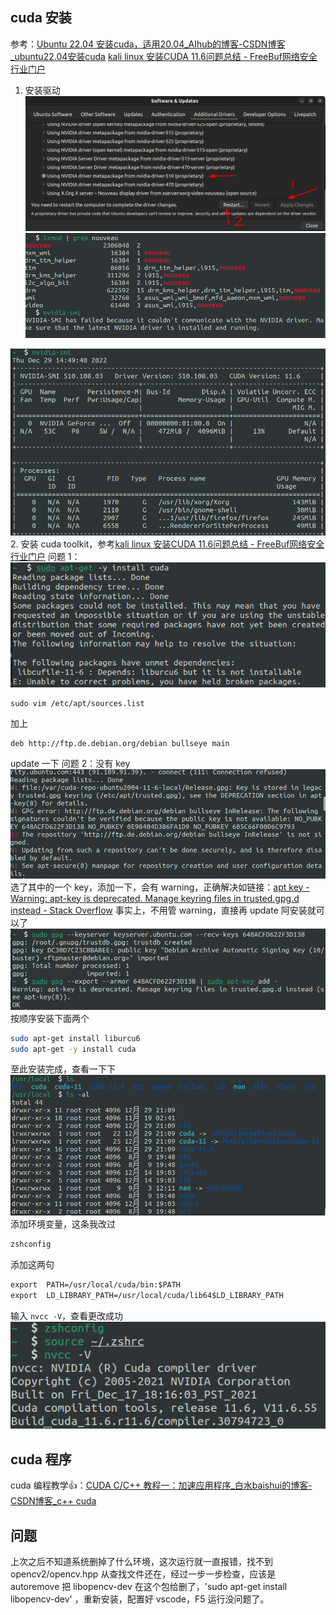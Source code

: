 ## cuda 安装
参考：[Ubuntu 22.04 安装cuda，适用20.04_AIhub的博客-CSDN博客_ubuntu22.04安装cuda](https://is.gd/H3L2qQ)
[kali linux 安装CUDA 11.6问题总结 - FreeBuf网络安全行业门户](https://www.freebuf.com/sectool/328870.html)
1. 安装驱动
![](https://raw.githubusercontent.com/acdefg/cdn/main/obsidian/202212291206968.png)
![](https://raw.githubusercontent.com/acdefg/cdn/main/obsidian/202212291221320.png)

![](https://raw.githubusercontent.com/acdefg/cdn/main/obsidian/202212291452085.png)
2. 安装 cuda toolkit，参考[kali linux 安装CUDA 11.6问题总结 - FreeBuf网络安全行业门户](https://www.freebuf.com/sectool/328870.html)
问题 1：
![](https://raw.githubusercontent.com/acdefg/cdn/main/obsidian/202212292226234.png)

```
sudo vim /etc/apt/sources.list
```
加上
```
deb http://ftp.de.debian.org/debian bullseye main
```
update 一下
问题 2：没有 key
![](https://raw.githubusercontent.com/acdefg/cdn/main/obsidian/202212292233359.png)
选了其中的一个 key，添加一下，会有 warning，正确解决如链接：[apt key - Warning: apt-key is deprecated. Manage keyring files in trusted.gpg.d instead - Stack Overflow](https://is.gd/hoVl1w) 事实上，不用管 warning，直接再 update 阿安装就可以了
![](https://raw.githubusercontent.com/acdefg/cdn/main/obsidian/202212292234809.png)
按顺序安装下面两个
```zsh
sudo apt-get install liburcu6 
sudo apt-get -y install cuda 
```
至此安装完成，查看一下下
![](https://raw.githubusercontent.com/acdefg/cdn/main/obsidian/202212292241297.png)
添加环境变量，这条我改过
```zsh
zshconfig
```
添加这两句
```txt
export  PATH=/usr/local/cuda/bin:$PATH  
export  LD_LIBRARY_PATH=/usr/local/cuda/lib64$LD_LIBRARY_PATH
```
输入 `nvcc -V`，查看更改成功
![](https://raw.githubusercontent.com/acdefg/cdn/main/obsidian/202212292244738.png)
## cuda 程序
cuda 编程教学👍：[CUDA C/C++ 教程一：加速应用程序_白水baishui的博客-CSDN博客_c++ cuda](https://is.gd/XcIHdt)


## 问题
上次之后不知道系统删掉了什么环境，这次运行就一直报错，找不到 opencv2/opencv.hpp 从查找文件还在，经过一步一步检查，应该是 autoremove 把 libopencv-dev 在这个包给删了，'sudo apt-get install libopencv-dev' ，重新安装，配置好 vscode，F5 运行没问题了。
